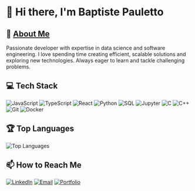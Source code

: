 # 👋 Hi there, I'm Baptiste Pauletto

## 🧐 [About Me](https://baptistepauletto.github.io)
Passionate developer with expertise in data science and software engineering.
I love spending time creating efficient, scalable solutions and exploring new technologies.
Always eager to learn and tackle challenging problems.

## 💻 Tech Stack
![JavaScript](https://img.shields.io/badge/-JavaScript-F7DF1E?style=flat-square&logo=javascript&logoColor=black)
![TypeScript](https://img.shields.io/badge/-TypeScript-007ACC?style=flat-square&logo=typescript&logoColor=white)
![React](https://img.shields.io/badge/-React-61DAFB?style=flat-square&logo=react&logoColor=black)
![Python](https://img.shields.io/badge/-Python-3776AB?style=flat-square&logo=python&logoColor=white)
![SQL](https://img.shields.io/badge/-SQL-4479A1?style=flat-square&logo=mysql&logoColor=white)
![Jupyter](https://img.shields.io/badge/-Jupyter-F37626?style=flat-square&logo=jupyter&logoColor=white)
![C](https://img.shields.io/badge/-C-A8B9CC?style=flat-square&logo=c&logoColor=black)
![C++](https://img.shields.io/badge/-C++-00599C?style=flat-square&logo=c%2B%2B&logoColor=white)
![Git](https://img.shields.io/badge/-Git-F05032?style=flat-square&logo=git&logoColor=white)
![Docker](https://img.shields.io/badge/-Docker-2496ED?style=flat-square&logo=docker&logoColor=white)


## 🏆 Top Languages
![Top Languages](https://github-readme-stats.vercel.app/api/top-langs/?username=baptistepauletto&layout=compact&theme=radical)

## 📫 How to Reach Me
[![LinkedIn](https://img.shields.io/badge/-LinkedIn-0077B5?style=flat-square&logo=linkedin&logoColor=white)](https://linkedin.com/in/baptistepauletto)
[![Email](https://img.shields.io/badge/-Email-D14836?style=flat-square&logo=gmail&logoColor=white)](mailto:baptistep.contact@gmail.com)
[![Portfolio](https://img.shields.io/badge/-Portfolio-000000?style=flat-square&logo=About.me&logoColor=white)](https://baptistepauletto.github.io)

